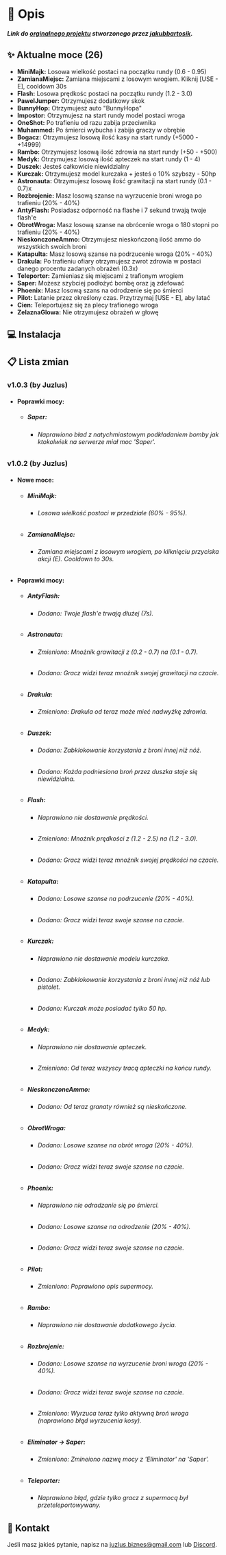 # 🤔 Opis
##### Link do [orginalnego projektu](https://github.com/Juzlus/dRandomSkills) stworzonego przez [jakubbartosik](https://github.com/jakubbartosik).

## ✨ Aktualne moce (26)
- **MiniMajk:** Losowa wielkość postaci na początku rundy (0.6 - 0.95)
- **ZamianaMiejsc:** Zamiana miejscami z losowym wrogiem. Kliknij [USE - E], cooldown 30s
- **Flash:** Losowa prędkośc postaci na początku rundy (1.2 - 3.0)
- **PawelJumper:** Otrzymujesz dodatkowy skok
- **BunnyHop:** Otrzymujesz auto "BunnyHopa"
- **Impostor:** Otrzymujesz na start rundy model postaci wroga
- **OneShot:** Po trafieniu od razu zabija przeciwnika
- **Muhammed:** Po śmierci wybucha i zabija graczy w obrębie
- **Bogacz:** Otrzymujesz losową ilość kasy na start rundy (+5000 - +14999)
- **Rambo:** Otrzymujesz losową ilość zdrowia na start rundy (+50 - +500)
- **Medyk:** Otrzymujesz losową ilość apteczek na start rundy (1 - 4)
- **Duszek:** Jesteś całkowicie niewidzialny
- **Kurczak:** Otrzymujesz model kurczaka + jesteś o 10% szybszy - 50hp
- **Astronauta:** Otrzymujesz losową ilość grawitacji na start rundy (0.1 - 0.7)x
- **Rozbrojenie:** Masz losową szanse na wyrzucenie broni wroga po trafieniu (20% - 40%)
- **AntyFlash:** Posiadasz odporność na flashe i 7 sekund trwają twoje flash'e
- **ObrotWroga:** Masz losową szanse na obrócenie wroga o 180 stopni po trafieniu (20% - 40%)
- **NieskonczoneAmmo:** Otrzymujesz nieskończoną ilość ammo do wszystkich swoich broni
- **Katapulta:** Masz losową szanse na podrzucenie wroga (20% - 40%)
- **Drakula:** Po trafieniu ofiary otrzymujesz zwrot zdrowia w postaci danego procentu zadanych obrażeń (0.3x)
- **Teleporter:** Zamieniasz się miejscami z trafionym wrogiem
- **Saper:** Możesz szybciej podłożyć bombę oraz ją zdefować
- **Phoenix:** Masz losową szans na odrodzenie się po śmierci
- **Pilot:** Latanie przez określony czas. Przytrzymaj [USE - E], aby latać
- **Cien:** Teleportujesz się za plecy trafionego wroga
- **ZelaznaGlowa:** Nie otrzymujesz obrażeń w głowę

## 💻 Instalacja


## 📋 Lista zmian

### v1.0.3 (by Juzlus)
- #### Poprawki mocy:
    - ##### Saper:
        - ###### Naprawiono bład z natychmiastowym podkładaniem bomby jak ktokolwiek na serwerze miał moc 'Saper'.

### v1.0.2 (by Juzlus)
- #### Nowe moce:
    - ##### MiniMajk:
        - ###### Losowa wielkość postaci w przedziale (60% - 95%).
    - ##### ZamianaMiejsc:
        - ###### Zamiana miejscami z losowym wrogiem, po kliknięciu przyciska akcji (E). Cooldown to 30s.
- #### Poprawki mocy:
    - ##### AntyFlash:
        - ###### Dodano: Twoje flash'e trwają dłużej (7s).
    - ##### Astronauta:
        - ###### Zmieniono: Mnożnik grawitacji z (0.2 - 0.7) na (0.1 - 0.7).
        - ###### Dodano: Gracz widzi teraz mnożnik swojej grawitacji na czacie.
    - ##### Drakula:
        - ###### Zmieniono: Drakula od teraz może mieć nadwyżkę zdrowia.
    - ##### Duszek:
        - ###### Dodano: Zabklokowanie korzystania z broni innej niż nóż.
        - ###### Dodano: Każda podniesiona broń przez duszka staje się niewidzialna.
    - ##### Flash:
        - ###### Naprawiono nie dostawanie prędkości.
        - ###### Zmieniono: Mnożnik prędkości z (1.2 - 2.5) na (1.2 - 3.0).
        - ###### Dodano: Gracz widzi teraz mnożnik swojej prędkości na czacie.
    - ##### Katapulta:
        - ###### Dodano: Losowe szanse na podrzucenie (20% - 40%).
        - ###### Dodano: Gracz widzi teraz swoje szanse na czacie.
    - ##### Kurczak:
        - ###### Naprawiono nie dostawanie modelu kurczaka.
        - ###### Dodano: Zabklokowanie korzystania z broni innej niż nóż lub pistolet.
        - ###### Dodano: Kurczak może posiadać tylko 50 hp.
    - ##### Medyk:
        - ###### Naprawiono nie dostawanie apteczek.
        - ###### Zmieniono: Od teraz wszyscy tracą apteczki na końcu rundy.
    - ##### NieskonczoneAmmo:
        - ###### Dodano: Od teraz granaty również są nieskończone.
    - ##### ObrotWroga:
        - ###### Dodano: Losowe szanse na obrót wroga (20% - 40%).
        - ###### Dodano: Gracz widzi teraz swoje szanse na czacie.
    - ##### Phoenix:
        - ###### Naprawiono nie odradzanie się po śmierci.
        - ###### Dodano: Losowe szanse na odrodzenie (20% - 40%).
        - ###### Dodano: Gracz widzi teraz swoje szanse na czacie.
    - ##### Pilot:
        - ###### Zmieniono: Poprawiono opis supermocy.
    - ##### Rambo:
        - ###### Naprawiono nie dostawanie dodatkowego życia.
    - ##### Rozbrojenie:
        - ###### Dodano: Losowe szanse na wyrzucenie broni wroga (20% - 40%).
        - ###### Dodano: Gracz widzi teraz swoje szanse na czacie.
        - ###### Zmieniono: Wyrzuca teraz tylko aktywną broń wroga (naprawiono błąd wyrzucenia kosy).
    - ##### Eliminator -> Saper:
        - ###### Zmieniono: Zmineiono nazwę mocy z 'Eliminator' na 'Saper'.
    - ##### Teleporter:
        - ###### Naprawiono błąd, gdzie tylko gracz z supermocą był przeteleportowywany.

## 📝 Kontakt

Jeśli masz jakieś pytanie, napisz na juzlus.biznes@gmail.com lub [Discord](https://discordapp.com/users/284780352042434570).